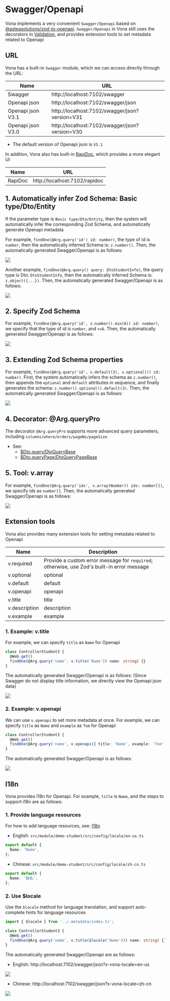 # Swagger/Openapi

Vona implements a very convenient `Swagger/Openapi` based on [@asteasolutions/zod-to-openapi](https://github.com/asteasolutions/zod-to-openapi). `Swagger/Openapi` in Vona still uses the decorators in [Validation](../validation/introduction.md), and provides extension tools to set metadata related to Openapi

## URL

Vona has a built-in `Swagger` module, which we can access directly through the URL:

|Name|URL|
|--|--|
|Swagger|http://localhost:7102/swagger|
|Openapi json| http://localhost:7102/swagger/json|
|Openapi json V3.1| http://localhost:7102/swagger/json?version=V31|
|Openapi json V3.0| http://localhost:7102/swagger/json?version=V30|

- The default version of Openapi json is `V3.1`

In addition, Vona also has built-in [RapiDoc](https://rapidocweb.com/), which provides a more elegant UI

|Name|URL|
|--|--|
|RapiDoc|http://localhost:7102/rapidoc|

## 1. Automatically infer Zod Schema: Basic type/Dto/Entity

If the parameter type is `Basic type/Dto/Entity`, then the system will automatically infer the corresponding Zod Schema, and automatically generate Openapi metadata

For example, `findOne(@Arg.query('id') id: number)`, the type of id is `number`, then the automatically inferred Schema is: `z.number()`. Then, the automatically generated Swagger/Openapi is as follows:

![](../../../assets/img/openapi/openapi-1.png)

Another example, `findOne(@Arg.query() query: DtoStudentInfo)`, the query type is Dto: `DtoStudentInfo`, then the automatically inferred Schema is: `z.object({...})`. Then, the automatically generated Swagger/Openapi is as follows:

![](../../../assets/img/openapi/openapi-2.png)

## 2. Specify Zod Schema

For example, `findOne(@Arg.query('id', z.number().min(6)) id: number)`, we specify that the type of id is `number`, and `>=6`. Then, the automatically generated Swagger/Openapi is as follows:

![](../../../assets/img/openapi/openapi-3.png)

## 3. Extending Zod Schema properties

For example, `findOne(@Arg.query('id', v.default(3), v.optional()) id: number)`. First, the system automatically infers the schema as `z.number()`, then appends the `optional` and `default` attributes in sequence, and finally generates the schema: `z.number().optional().default(3)`. Then, the automatically generated Swagger/Openapi is as follows:

![](../../../assets/img/openapi/openapi-4.png)

## 4. Decorator: @Arg.queryPro

The decorator `@Arg.queryPro` supports more advanced query parameters, including `columns/where/orders/pageNo/pageSize`

- See:
  - [$Dto.query/DtoQueryBase](../orm/dto/query.md)
  - [$Dto.queryPage/DtoQueryPageBase](../orm/dto/query-page.md)

## 5. Tool: v.array

For example, `findOne(@Arg.query('ids', v.array(Number)) ids: number[])`, we specify ids as `number[]`. Then, the automatically generated Swagger/Openapi is as follows:

![](../../../assets/img/openapi/openapi-5.png)

## Extension tools

Vona also provides many extension tools for setting metadata related to Openapi

|Name|Description|
|--|--|
|v.required|Provide a custom error message for `required`; otherwise, use Zod's built-in error message|
|v.optional|optional|
|v.default|default|
|v.openapi|openapi|
|v.title|title|
|v.description|description|
|v.example|example|

### 1. Example: v.title

For example, we can specify `title` as `Name` for Openapi

``` typescript
class ControllerStudent3 {
  @Web.get()
  findOne(@Arg.query('name', v.title('Name')) name: string) {}
}
```

The automatically generated Swagger/Openapi is as follows: (Since Swagger do not display title information, we directly view the Openapi json data)

![](../../../assets/img/openapi/openapi-6.png)

### 2. Example: v.openapi

We can use `v.openapi` to set more metadata at once. For example, we can specify `title` as `Name` and `example` as `Tom` for Openapi

``` typescript
class ControllerStudent3 {
  @Web.get()
  findOne(@Arg.query('name', v.openapi({ title: 'Name', example: 'Tom' })) name: string) {}
}
```

The automatically generated Swagger/Openapi is as follows:

![](../../../assets/img/openapi/openapi-7.png)

## I18n

Vona provides I18n for Openapi. For example, `title` is `Name`, and the steps to support i18n ​​are as follows:

### 1. Provide language resources

For how to add language resources, see: [I18n](../../essentials/scope/locale.md)

* English: `src/module/demo-student/src/config/locale/en-us.ts`

``` typescript
export default {
  Name: 'Name',
};
```

* Chinese: `src/module/demo-student/src/config/locale/zh-cn.ts`

``` typescript
export default {
  Name: '姓名',
};
```

### 2. Use $locale

Use the `$locale` method for language translation, and support auto-complete hints for language resources

``` typescript
import { $locale } from '../.metadata/index.ts';

class ControllerStudent3 {
  @Web.get()
  findOne(@Arg.query('name', v.title($locale('Name'))) name: string) {}
}
```

The automatically generated Swagger/Openapi are as follows:

* English: http://localhost:7102/swagger/json?x-vona-locale=en-us

![](../../../assets/img/openapi/openapi-8.png)

* Chinese: http://localhost:7102/swagger/json?x-vona-locale=zh-cn

![](../../../assets/img/openapi/openapi-9.png)
